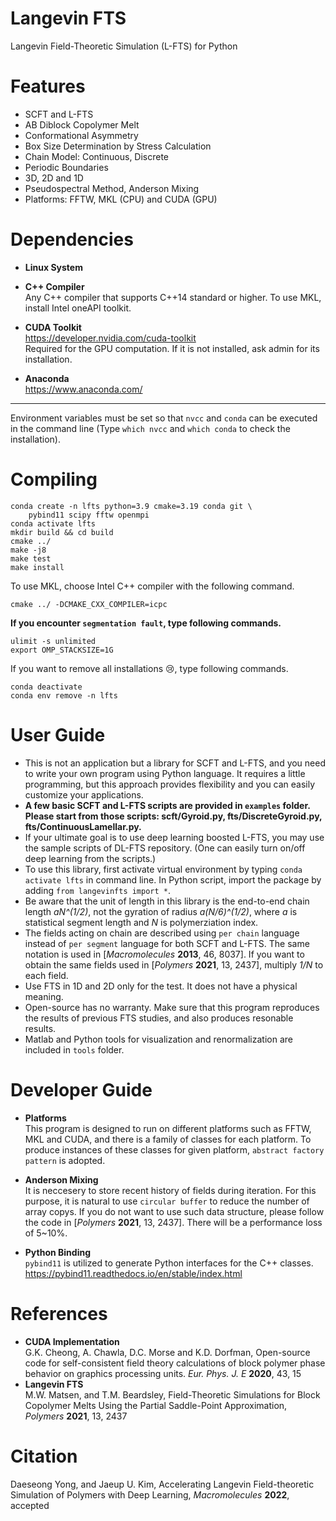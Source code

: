 # Langevin FTS
Langevin Field-Theoretic Simulation (L-FTS) for Python

# Features
* SCFT and L-FTS   
* AB Diblock Copolymer Melt  
* Conformational Asymmetry   
* Box Size Determination by Stress Calculation   
* Chain Model: Continuous, Discrete   
* Periodic Boundaries  
* 3D, 2D and 1D
* Pseudospectral Method, Anderson Mixing   
* Platforms: FFTW, MKL (CPU) and CUDA (GPU)   

# Dependencies
* **Linux System**  

* **C++ Compiler**  
  Any C++ compiler that supports C++14 standard or higher. To use MKL, install Intel oneAPI toolkit.

* **CUDA Toolkit**  
  https://developer.nvidia.com/cuda-toolkit   
  Required for the GPU computation. If it is not installed, ask admin for its installation.

* **Anaconda**  
  https://www.anaconda.com/

* * *
Environment variables must be set so that `nvcc` and `conda` can be executed in the command line (Type `which nvcc` and `which conda` to check the installation).

# Compiling
  ```Shell
conda create -n lfts python=3.9 cmake=3.19 conda git \
      pybind11 scipy fftw openmpi  
conda activate lfts  
mkdir build && cd build  
cmake ../  
make -j8  
make test  
make install  
```
To use MKL, choose Intel C++ compiler with the following command.   
  ```Shell
cmake ../ -DCMAKE_CXX_COMPILER=icpc  
```
**If you encounter `segmentation fault`, type following commands.**   
  ```Shell
ulimit -s unlimited   
export OMP_STACKSIZE=1G   
```
If you want to remove all installations :cry:, type following commands.   
  ```Shell
conda deactivate     
conda env remove -n lfts     
```
# User Guide
+ This is not an application but a library for SCFT and L-FTS, and you need to write your own program using Python language. It requires a little programming, but this approach provides flexibility and you can easily customize your applications.   
+ **A few basic SCFT and L-FTS scripts are provided in `examples` folder. Please start from those scripts: scft/Gyroid.py, fts/DiscreteGyroid.py, fts/ContinuousLamellar.py.**   
+ If your ultimate goal is to use deep learning boosted L-FTS, you may use the sample scripts of DL-FTS repository. (One can easily turn on/off deep learning from the scripts.)  
+ To use this library, first activate virtual environment by typing `conda activate lfts` in command line. In Python script, import the package by adding  `from langevinfts import *`.   
+ Be aware that the unit of length in this library is the end-to-end chain length *aN^(1/2)*, not the gyration of radius *a(N/6)^(1/2)*, where *a* is statistical segment length and *N* is polymerziation index.  
+ The fields acting on chain are described using `per chain` language instead of `per segment` language for both SCFT and L-FTS. The same notation is used in [*Macromolecules* **2013**, 46, 8037]. If you want to obtain the same fields used in [*Polymers* **2021**, 13, 2437], multiply *1/N* to each field.
+ Use FTS in 1D and 2D only for the test. It does not have a physical meaning.
+ Open-source has no warranty. Make sure that this program reproduces the results of previous FTS studies, and also produces resonable results.  
+ Matlab and Python tools for visualization and renormalization are included in `tools` folder.   

# Developer Guide
* **Platforms**    
  This program is designed to run on different platforms such as FFTW, MKL and CUDA, and there is a family of classes for each platform. To produce instances of these classes for given platform, `abstract factory pattern` is adopted.   

* **Anderson Mixing**    
  It is neccesery to store recent history of fields during iteration. For this purpose, it is natural to use `circular buffer` to reduce the number of array copys. If you do not want to use such data structure, please follow the code in [*Polymers* **2021**, 13, 2437]. There will be a performance loss of 5~10%.

* **Python Binding**    
  `pybind11` is utilized to generate Python interfaces for the C++ classes.   
   https://pybind11.readthedocs.io/en/stable/index.html 

# References
* **CUDA Implementation**  
G.K. Cheong, A. Chawla, D.C. Morse and K.D. Dorfman, Open-source code for self-consistent field theory calculations of block polymer phase behavior on graphics processing units. *Eur. Phys. J. E* **2020**, 43, 15
* **Langevin FTS**  
M.W. Matsen, and T.M. Beardsley, Field-Theoretic Simulations for Block Copolymer Melts Using the Partial Saddle-Point Approximation, *Polymers* **2021**, 13, 2437   

# Citation
Daeseong Yong, and Jaeup U. Kim, Accelerating Langevin Field-theoretic Simulation of Polymers with Deep Learning, *Macromolecules* **2022**, accepted